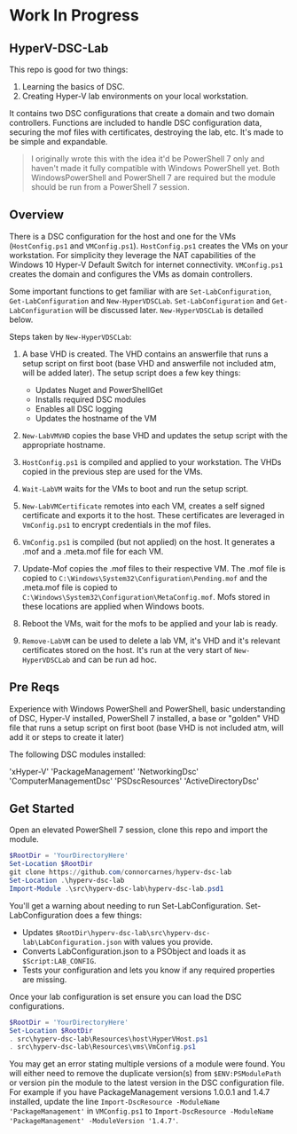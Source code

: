# Work In Progress
## HyperV-DSC-Lab

This repo is good for two things:

1. Learning the basics of DSC.
2. Creating Hyper-V lab environments on your local workstation.

It contains two DSC configurations that create a domain and two domain controllers. Functions are included to handle DSC configuration data, securing the mof files with certificates, destroying the lab, etc. It's made to be simple and expandable.

>I originally wrote this with the idea it'd be PowerShell 7 only and haven't made it fully compatible with Windows PowerShell yet. Both WindowsPowerShell and PowerShell 7 are required but the module should be run from a PowerShell 7 session.

## Overview

There is a DSC configuration for the host and one for the VMs (`HostConfig.ps1` and `VMConfig.ps1`). `HostConfig.ps1` creates the VMs on your workstation. For simplicity they leverage the NAT capabilities of the Windows 10 Hyper-V Default Switch for internet connectivity. `VMConfig.ps1` creates the domain and configures the VMs as domain controllers.

Some important functions to get familiar with are `Set-LabConfiguration`, `Get-LabConfiguration` and `New-HyperVDSCLab`. `Set-LabConfiguration` and `Get-LabConfiguration` will be discussed later. `New-HyperVDSCLab` is detailed below.

Steps taken by `New-HyperVDSCLab`:

1. A base VHD is created. The VHD contains an answerfile that runs a setup script on first boot (base VHD and answerfile not included atm, will be added later). The setup script does a few key things:

    - Updates Nuget and PowerShellGet
    - Installs required DSC modules
    - Enables all DSC logging
    - Updates the hostname of the VM

2. `New-LabVMVHD` copies the base VHD and updates the setup script with the appropriate hostname.

3. `HostConfig.ps1` is compiled and applied to your workstation. The VHDs copied in the previous step are used for the VMs.

4. `Wait-LabVM` waits for the VMs to boot and run the setup script.

5. `New-LabVMCertificate` remotes into each VM, creates a self signed certificate and exports it to the host. These certificates are leveraged in `VmConfig.ps1` to encrypt credentials in the mof files.

6. `VmConfig.ps1` is compiled (but not applied) on the host. It generates a .mof and a .meta.mof file for each VM.

7. Update-Mof copies the .mof files to their respective VM. The .mof file is copied to `C:\Windows\System32\Configuration\Pending.mof` and the .meta.mof file is copied to `C:\Windows\System32\Configuration\MetaConfig.mof`. Mofs stored in these locations are applied when Windows boots.

8. Reboot the VMs, wait for the mofs to be applied and your lab is ready.

9. `Remove-LabVM` can be used to delete a lab VM, it's VHD and it's relevant certificates stored on the host. It's run at the very start of `New-HyperVDSCLab` and can be run ad hoc.

## Pre Reqs

Experience with Windows PowerShell and PowerShell, basic understanding of DSC, Hyper-V installed, PowerShell 7 installed, a base or "golden" VHD file that runs a setup script on first boot (base VHD is not included atm, will add it or steps to create it later)

The following DSC modules installed:

'xHyper-V'
'PackageManagement'
'NetworkingDsc'
'ComputerManagementDsc'
'PSDscResources'
'ActiveDirectoryDsc'

## Get Started

Open an elevated PowerShell 7 session, clone this repo and import the module.

```PowerShell
$RootDir = 'YourDirectoryHere'
Set-Location $RootDir
git clone https://github.com/connorcarnes/hyperv-dsc-lab
Set-Location .\hyperv-dsc-lab
Import-Module .\src\hyperv-dsc-lab\hyperv-dsc-lab.psd1
```

You'll get a warning about needing to run Set-LabConfiguration. Set-LabConfiguration does a few things:

- Updates `$RootDir\hyperv-dsc-lab\src\hyperv-dsc-lab\LabConfiguration.json` with values you provide.
- Converts LabConfiguration.json to a PSObject and loads it as `$Script:LAB_CONFIG`.
- Tests your configuration and lets you know if any required properties are missing.

Once your lab configuration is set ensure you can load the DSC configurations.

```PowerShell
$RootDir = 'YourDirectoryHere'
Set-Location $RootDir
. src\hyperv-dsc-lab\Resources\host\HyperVHost.ps1
. src\hyperv-dsc-lab\Resources\vms\VmConfig.ps1
```

You may get an error stating multiple versions of a module were found. You will either need to remove the duplicate version(s) from `$ENV:PSModulePath` or version pin the module to the latest version in the DSC configuration file. For example if you have PackageManagement versions 1.0.0.1 and 1.4.7 installed, update the line `Import-DscResource -ModuleName 'PackageManagement'` in `VMConfig.ps1` to `Import-DscResource -ModuleName 'PackageManagement' -ModuleVersion '1.4.7'`.